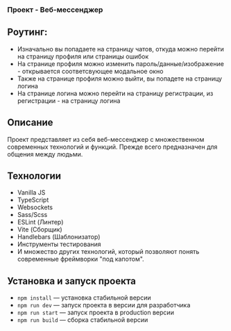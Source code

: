 ### Проект - Веб-мессенджер

## Роутинг:
* Изначально вы попадаете на страницу чатов, откуда можно перейти на страницу профиля или страницы ошибок
* На странице профиля можно изменить пароль/данные/изображение - открывается соответсвующее модальное окно
* Также на странице профиля можно выйти, вы попадете на страницу логина
* На странице логина можно перейти на страницу регистрации, из регистрации - на страницу логина

## Описание

Проект представляет из себя веб-мессенджер с множественном современных технологий и функций. Прежде всего предназначен для общения между людьми.

## Технологии
* Vanilla JS
* TypeScript
* Websockets
* Sass/Scss
* ESLint (Линтер)
* Vite (Сборщик)
* Handlebars (Шаблонизатор)
* Инструменты тестирования
* И множество других технологий, который позволяют понять современные фреймворки "под капотом".

## Установка и запуск проекта

- `npm install` — установка стабильной версии
- `npm run dev` — запуск проекта в версии для разработчика
- `npm run start` — запуск проекта в production версии
- `npm run build` — сборка стабильной версии

